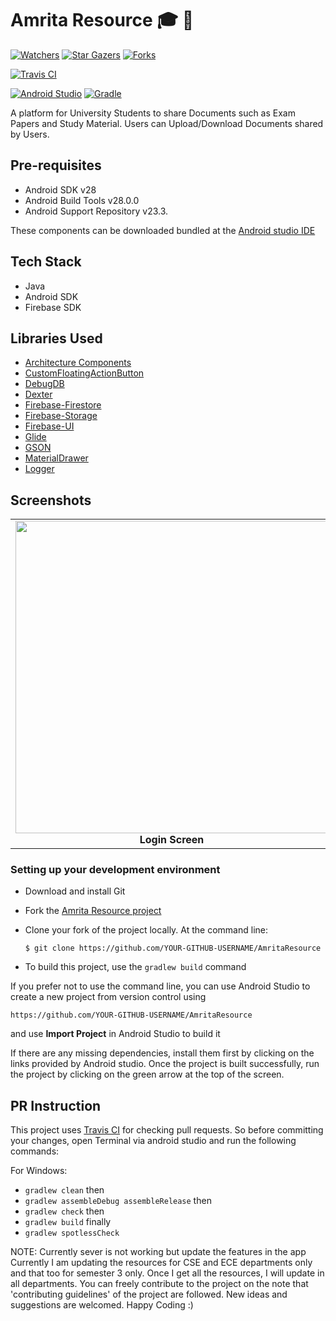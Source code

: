


# Amrita Resource :mortar_board: :school:


[![Watchers](https://img.shields.io/github/watchers/Chromicle/AmritaResource.svg?style=social&label=Watchers&maxAge=2592000)](https://github.com/Chromicle/AmritaResource/watchers/)
[![Star Gazers](https://img.shields.io/github/stars/Chromicle/AmritaResource.svg?style=social&label=Stars&maxAge=2592000)](https://GitHub.com/Chromicle/AmritaResource/stargazers/)
[![Forks](https://img.shields.io/github/forks/Chromicle/AmritaResource.svg?style=social&label=Forks&maxAge=2592000)](https://GitHub.com/Chromicle/AmritaResource/network/members/)

[![Travis CI](https://travis-ci.com/chromicle/AmritaResource.svg?branch=master)](https://travis-ci.com/chromicle/AmritaResource)

[![Android Studio](https://img.shields.io/badge/android%20studio-v3.4.1-blue.svg?cacheSeconds=2592000)](https://developer.android.com/studio/)
[![Gradle](https://img.shields.io/badge/gradle-v5.1.1-green.svg?cacheSeconds=2592000)](https://docs.gradle.org/5.1.1/release-notes.html)


A platform for University Students to share Documents such as Exam Papers and Study Material. Users can Upload/Download Documents shared by Users.


## Pre-requisites

- Android SDK v28
- Android Build Tools v28.0.0
- Android Support Repository v23.3.

These components can be downloaded bundled at the [Android studio IDE](https://developer.android.com/studio)

## Tech Stack
- Java
- Android SDK
- Firebase SDK

## Libraries Used
- [Architecture Components](https://developer.android.com/topic/libraries/architecture/)
- [CustomFloatingActionButton](https://github.com/robertlevonyan/customFloatingActionButton)
- [DebugDB](https://github.com/amitshekhariitbhu/Android-Debug-Database)
- [Dexter](https://github.com/Karumi/Dexter)
- [Firebase-Firestore](https://firebase.google.com/docs/firestore/)
- [Firebase-Storage](https://firebase.google.com/docs/storage/)
- [Firebase-UI](https://firebase.google.com/docs/auth/android/firebaseui)
- [Glide](https://github.com/bumptech/glide) 
- [GSON](https://github.com/google/gson)
- [MaterialDrawer](https://github.com/mikepenz/MaterialDrawer)
- [Logger](https://github.com/orhanobut/logger)


## Screenshots
<table>
     <tr>
          <td><img height="500" src="https://user-images.githubusercontent.com/48018942/69048369-4bcbc500-0a23-11ea-8c98-6e3fd3ead6d3.jpg" /><br /><center><b>Login Screen</b></center></td>
          <td><img height="500" src="https://user-images.githubusercontent.com/48018942/69048366-4b332e80-0a23-11ea-9abd-29606d90a058.jpg" /><br /><center><b>Main Screen</b></center></td>
          <td><img height="500" src="https://user-images.githubusercontent.com/48018942/69048367-4b332e80-0a23-11ea-943b-139033dd3a86.jpg" /><br /><center><b>Upload Document screen</b></center></td>
     </tr>
</table>



### Setting up your development environment

- Download and install Git

- Fork the [Amrita Resource project](https://github.com/Chromicle/AmritaResource)

- Clone your fork of the project locally. At the command line:
    ```
    $ git clone https://github.com/YOUR-GITHUB-USERNAME/AmritaResource
    ```
- To build this project, use the `gradlew build` command

If you prefer not to use the command line, you can use Android Studio to create a new project from version control using
```
https://github.com/YOUR-GITHUB-USERNAME/AmritaResource
```
and use **Import Project** in Android Studio to build it

If there are any missing dependencies, install them first by clicking on the links provided by Android studio. Once the project is built successfully, run the project by clicking on the green arrow at the top of the screen.

## PR Instruction

This project uses [Travis CI](https://travis-ci.org/Chromicle/AmritaResource) for checking pull requests. So before committing your changes, open Terminal via android studio and run the following commands:

For Windows:  
- `gradlew clean` then  
- `gradlew assembleDebug assembleRelease` then  
- `gradlew check` then
- `gradlew build` finally
- `gradlew spotlessCheck`




NOTE: Currently sever is not working but update the features in the app
Currently I am updating the resources for CSE and ECE departments only and that too for semester 3 only. Once I get all the resources, I will update in all departments.
You can freely contribute to the project on the note that 'contributing guidelines' of the project are followed.
New ideas and suggestions are welcomed.
Happy Coding :)
